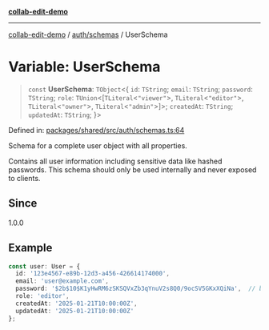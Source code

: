 [**collab-edit-demo**](../../../README.md)

***

[collab-edit-demo](../../../README.md) / [auth/schemas](../README.md) / UserSchema

# Variable: UserSchema

> `const` **UserSchema**: `TObject`\<\{ `id`: `TString`; `email`: `TString`; `password`: `TString`; `role`: `TUnion`\<\[`TLiteral`\<`"viewer"`\>, `TLiteral`\<`"editor"`\>, `TLiteral`\<`"owner"`\>, `TLiteral`\<`"admin"`\>\]\>; `createdAt`: `TString`; `updatedAt`: `TString`; \}\>

Defined in: [packages/shared/src/auth/schemas.ts:64](https://github.com/austyle-io/pub-sub-demo/blob/00b2f1e9b947d5e964db5c3be9502513c4374263/packages/shared/src/auth/schemas.ts#L64)

Schema for a complete user object with all properties.

Contains all user information including sensitive data like hashed passwords.
This schema should only be used internally and never exposed to clients.

## Since

1.0.0

## Example

```typescript
const user: User = {
  id: '123e4567-e89b-12d3-a456-426614174000',
  email: 'user@example.com',
  password: '$2b$10$K1yHwRM6zSKSQVxZb3qYnuV2s8Q0/9ocSV5GKxXQiNa',  // bcrypt hash
  role: 'editor',
  createdAt: '2025-01-21T10:00:00Z',
  updatedAt: '2025-01-21T10:00:00Z'
};
```

